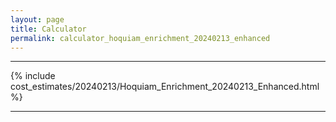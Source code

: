 ```yaml
---
layout: page
title: Calculator
permalink: calculator_hoquiam_enrichment_20240213_enhanced
---
```


___

{% include cost_estimates/20240213/Hoquiam_Enrichment_20240213_Enhanced.html %}

___

